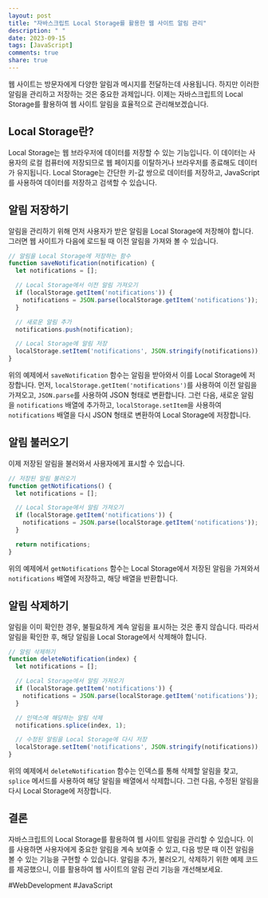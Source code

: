 ```yaml
---
layout: post
title: "자바스크립트 Local Storage를 활용한 웹 사이트 알림 관리"
description: " "
date: 2023-09-15
tags: [JavaScript]
comments: true
share: true
---
```


웹 사이트는 방문자에게 다양한 알림과 메시지를 전달하는데 사용됩니다. 하지만 이러한 알림을 관리하고 저장하는 것은 중요한 과제입니다. 이제는 자바스크립트의 Local Storage를 활용하여 웹 사이트 알림을 효율적으로 관리해보겠습니다.

## Local Storage란?

Local Storage는 웹 브라우저에 데이터를 저장할 수 있는 기능입니다. 이 데이터는 사용자의 로컬 컴퓨터에 저장되므로 웹 페이지를 이탈하거나 브라우저를 종료해도 데이터가 유지됩니다. Local Storage는 간단한 키-값 쌍으로 데이터를 저장하고, JavaScript를 사용하여 데이터를 저장하고 검색할 수 있습니다.

## 알림 저장하기

알림을 관리하기 위해 먼저 사용자가 받은 알림을 Local Storage에 저장해야 합니다. 그러면 웹 사이트가 다음에 로드될 때 이전 알림을 가져와 볼 수 있습니다.

```javascript
// 알림을 Local Storage에 저장하는 함수
function saveNotification(notification) {
  let notifications = [];

  // Local Storage에서 이전 알림 가져오기
  if (localStorage.getItem('notifications')) {
    notifications = JSON.parse(localStorage.getItem('notifications'));
  }

  // 새로운 알림 추가
  notifications.push(notification);

  // Local Storage에 알림 저장
  localStorage.setItem('notifications', JSON.stringify(notifications));
}
```

위의 예제에서 `saveNotification` 함수는 알림을 받아와서 이를 Local Storage에 저장합니다. 먼저, `localStorage.getItem('notifications')`를 사용하여 이전 알림을 가져오고, `JSON.parse`를 사용하여 JSON 형태로 변환합니다. 그런 다음, 새로운 알림을 `notifications` 배열에 추가하고, `localStorage.setItem`을 사용하여 `notifications` 배열을 다시 JSON 형태로 변환하여 Local Storage에 저장합니다.

## 알림 불러오기

이제 저장된 알림을 불러와서 사용자에게 표시할 수 있습니다.

```javascript
// 저장된 알림 불러오기
function getNotifications() {
  let notifications = [];

  // Local Storage에서 알림 가져오기
  if (localStorage.getItem('notifications')) {
    notifications = JSON.parse(localStorage.getItem('notifications'));
  }

  return notifications;
}
```

위의 예제에서 `getNotifications` 함수는 Local Storage에서 저장된 알림을 가져와서 `notifications` 배열에 저장하고, 해당 배열을 반환합니다.

## 알림 삭제하기

알림을 이미 확인한 경우, 불필요하게 계속 알림을 표시하는 것은 좋지 않습니다. 따라서 알림을 확인한 후, 해당 알림을 Local Storage에서 삭제해야 합니다.

```javascript
// 알림 삭제하기
function deleteNotification(index) {
  let notifications = [];

  // Local Storage에서 알림 가져오기
  if (localStorage.getItem('notifications')) {
    notifications = JSON.parse(localStorage.getItem('notifications'));
  }

  // 인덱스에 해당하는 알림 삭제
  notifications.splice(index, 1);

  // 수정된 알림을 Local Storage에 다시 저장
  localStorage.setItem('notifications', JSON.stringify(notifications));
}
```

위의 예제에서 `deleteNotification` 함수는 인덱스를 통해 삭제할 알림을 찾고, `splice` 메서드를 사용하여 해당 알림을 배열에서 삭제합니다. 그런 다음, 수정된 알림을 다시 Local Storage에 저장합니다.

## 결론

자바스크립트의 Local Storage를 활용하여 웹 사이트 알림을 관리할 수 있습니다. 이를 사용하면 사용자에게 중요한 알림을 계속 보여줄 수 있고, 다음 방문 때 이전 알림을 볼 수 있는 기능을 구현할 수 있습니다. 알림을 추가, 불러오기, 삭제하기 위한 예제 코드를 제공했으니, 이를 활용하여 웹 사이트의 알림 관리 기능을 개선해보세요.

#WebDevelopment #JavaScript